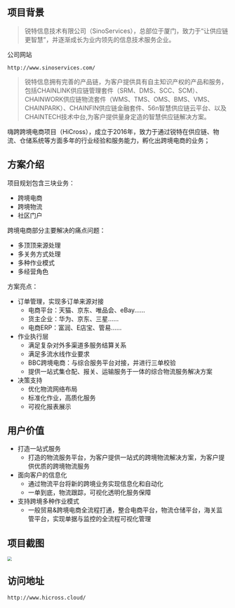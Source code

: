 ## 项目背景

> 锐特信息技术有限公司（SinoServices），总部位于厦门，致力于“让供应链更智慧”，并逐渐成长为业内领先的信息技术服务企业。



公司网站

```
http://www.sinoservices.com/
```

> 锐特信息拥有完善的产品链，为客户提供具有自主知识产权的产品和服务，包括CHAINLINK供应链管理套件（SRM、DMS、SCC、SCM）、CHAINWORK供应链物流套件（WMS、TMS、OMS、BMS、VMS、CHAINPARK）、CHAINFIN供应链金融套件、56n智慧供应链云平台、以及CHAINTECH技术中台,为客户提供量身定造的智慧供应链解决方案。



嗨跨跨境电商项目（HiCross），成立于2016年，致力于通过锐特在供应链、物流、仓储系统等方面多年的行业经验和服务能力，孵化出跨境电商的业务；

## 方案介绍



项目规划包含三块业务：

- 跨境电商
- 跨境物流
- 社区门户



跨境电商部分主要解决的痛点问题：

- 多顶顶来源处理
- 多关务方式处理
- 多种作业模式
- 多经营角色



方案亮点：

- 订单管理，实现多订单来源对接
  - 电商平台：天猫、京东、唯品会、eBay......
  - 货主企业：华为、京东、三星......
  - 电商ERP：富润、E店宝、管易......
- 作业执行层
  - 满足复杂对外多渠道多服务结算关系
  - 满足多流水线作业要求
  - BBC跨境电商：与综合服务平台对接，并进行三单校验
  - 提供一站式集仓配、报关、运输服务于一体的综合物流服务解决方案
- 决策支持
  - 优化物流网络布局
  - 标准化作业，高质化服务
  - 可视化报表展示



## 用户价值

- 打造一站式服务
  - 打造的物流服务平台，为客户提供一站式的跨境物流解决方案，为客户提供优质的跨境物流服务
- 面向客户的信息化
  - 通过物流平台将新的跨境业务实现信息化和自动化
  - 一单到底，物流跟踪，可视化透明化服务保障
- 支持跨境多种作业模式
  - 一般贸易&跨境电商全流程打通，整合电商平台，物流仓储平台，海关监管平台，实现单据与监控的全流程可视化管理





## 项目截图



<img src="http://img.susense.cn/HiCross9.png" style="zoom:60%;" />



## 访问地址

```
http://www.hicross.cloud/
```

